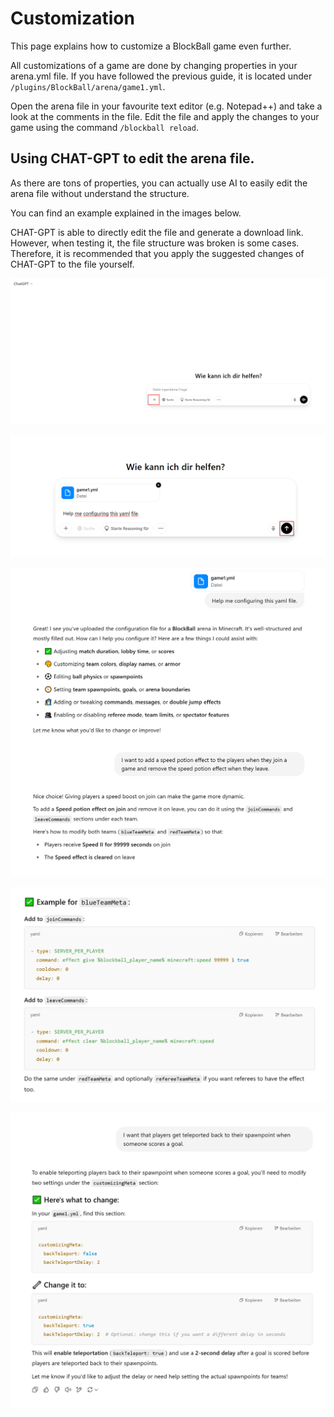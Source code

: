 # Customization

This page explains how to customize a BlockBall game even further.

All customizations of a game are done by changing properties in your arena.yml file. 
If you have followed the previous guide, it is located under ``/plugins/BlockBall/arena/game1.yml``.

Open the arena file in your favourite text editor (e.g. Notepad++) and take a look at the comments in the file.
Edit the file and apply the changes to your game using the command ``/blockball reload``.

## Using CHAT-GPT to edit the arena file.

As there are tons of properties, you can actually use AI to easily edit the arena file without understand the structure.

You can find an example explained in the images below. 

CHAT-GPT is able to directly edit the file and generate a download link. However, when testing it, the file structure
was broken is some cases. Therefore, it is recommended that you apply the suggested changes of CHAT-GPT to the file yourself.

![image info](./assets/chatgpt1.png)

![image info](./assets/chatgpt2.png)

![image info](./assets/chatgpt3.png)

![image info](./assets/chatgpt4.png)

![image info](./assets/chatgpt5.png)
